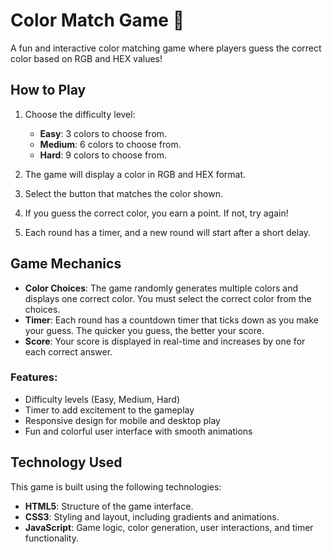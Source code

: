 # Color Match Game 🎨

A fun and interactive color matching game where players guess the correct color based on RGB and HEX values!

## How to Play

1. Choose the difficulty level: 
   - **Easy**: 3 colors to choose from.
   - **Medium**: 6 colors to choose from.
   - **Hard**: 9 colors to choose from.

2. The game will display a color in RGB and HEX format.
3. Select the button that matches the color shown.
4. If you guess the correct color, you earn a point. If not, try again!
5. Each round has a timer, and a new round will start after a short delay.

## Game Mechanics

- **Color Choices**: The game randomly generates multiple colors and displays one correct color. You must select the correct color from the choices.
- **Timer**: Each round has a countdown timer that ticks down as you make your guess. The quicker you guess, the better your score.
- **Score**: Your score is displayed in real-time and increases by one for each correct answer.

### Features:
- Difficulty levels (Easy, Medium, Hard)
- Timer to add excitement to the gameplay
- Responsive design for mobile and desktop play
- Fun and colorful user interface with smooth animations

## Technology Used

This game is built using the following technologies:

- **HTML5**: Structure of the game interface.
- **CSS3**: Styling and layout, including gradients and animations.
- **JavaScript**: Game logic, color generation, user interactions, and timer functionality.



